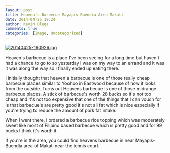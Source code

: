 ```yaml
---
layout: post
title: Heaven's Barbecue Mayapis Buendia Area Makati
date: 2014-04-25 19:24
author: Kevin Olega
comments: true
categories: [Image, Uncategorized]
---
```

<a href="http://philippineislandliving.com/wp-content/uploads/2014/04/20140425-190926.jpg"><img src="http://philippineislandliving.com/wp-content/uploads/2014/04/20140425-190926.jpg" alt="20140425-190926.jpg" class="alignnone size-full" /></a>

Heaven's barbecue is a place I've been seeing for a long time but haven't had a chance to go to so yesterday I was on my way to an errand and it was it was along the way so I finally ended up eating there. 

I initially thought that heaven's barbecue is one of those really cheap barbecue places similar to Yoohoo in Eastwood because of how it looks from the outside. Turns out Heavens barbecue is one of those midrange barbecue places.  A stick of barbecue's worth 28 bucks so it's not too cheap and it's not too expensive that one of the things that I can vouch for is that barbecue's are pretty good it's not all fat which is nice especially if you're trying to reduce the amount of pork fat intake. 

When I went there, I ordered a barbecue rice topping which  was moderately sweet like most of Filipino based barbecue which is pretty good and for 99 bucks I think it's worth it. 

If you're in the area, you could find heavens barbecue in near Mayapis-Buendia area of Makati near the tennis court.
